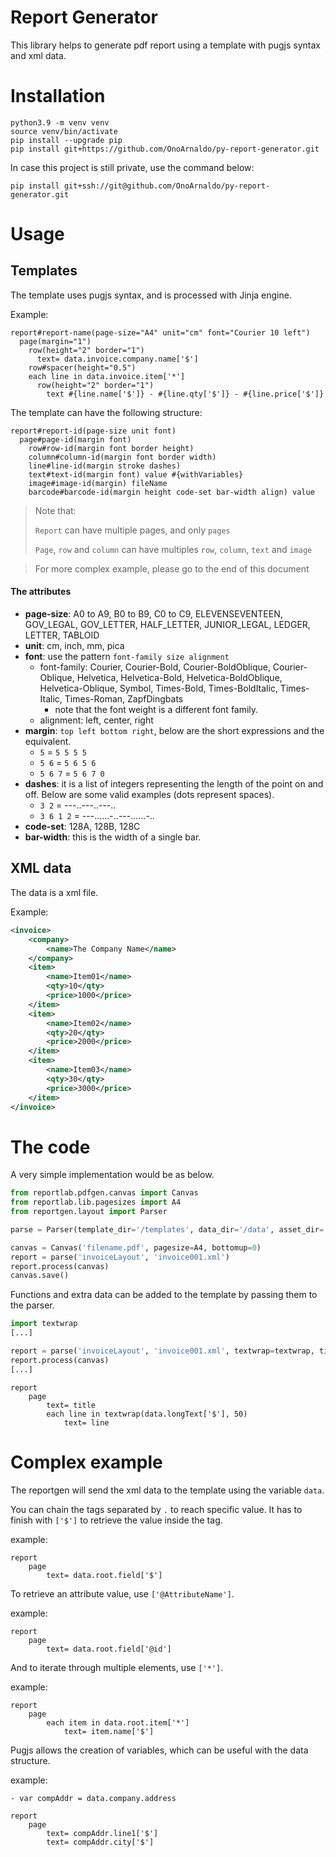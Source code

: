 # Report Generator

This library helps to generate pdf report using a template with pugjs syntax and xml data.

# Installation

```shell
python3.9 -m venv venv
source venv/bin/activate
pip install --upgrade pip
pip install git+https://github.com/OnoArnaldo/py-report-generator.git
```

In case this project is still private, use the command below:

```shell
pip install git+ssh://git@github.com/OnoArnaldo/py-report-generator.git
```

# Usage

## Templates

The template uses pugjs syntax, and is processed with Jinja engine.

Example:
```jade
report#report-name(page-size="A4" unit="cm" font="Courier 10 left")
  page(margin="1")
    row(height="2" border="1")
      text= data.invoice.company.name['$']
    row#spacer(height="0.5")
    each line in data.invoice.item['*']
      row(height="2" border="1")
        text #{line.name['$']} - #{line.qty['$']} - #{line.price['$']}
```

The template can have the following structure:

```jade
report#report-id(page-size unit font)
  page#page-id(margin font)
    row#row-id(margin font border height)
    column#column-id(margin font border width)
    line#line-id(margin stroke dashes)
    text#text-id(margin font) value #{withVariables}
    image#image-id(margin) fileName
    barcode#barcode-id(margin height code-set bar-width align) value
```

> Note that:
> 
> `Report` can have multiple pages, and only `pages`
> 
> `Page`, `row` and `column` can have multiples `row`, `column`, `text` and `image`

> For more complex example, please go to the end of this document 

#### The attributes

* **page-size**: A0 to A9, B0 to B9, C0 to C9, ELEVENSEVENTEEN, GOV_LEGAL, GOV_LETTER, HALF_LETTER, JUNIOR_LEGAL, LEDGER, LETTER, TABLOID
* **unit**: cm, inch, mm, pica
* **font**: use the pattern `font-family size alignment`
    * font-family: Courier, Courier-Bold, Courier-BoldOblique, Courier-Oblique, Helvetica, Helvetica-Bold, Helvetica-BoldOblique, Helvetica-Oblique, Symbol, Times-Bold, Times-BoldItalic, Times-Italic, Times-Roman, ZapfDingbats
        * note that the font weight is a different font family.
    * alignment: left, center, right
* **margin**: `top left bottom right`, below are the short expressions and the equivalent.
    * `5` = `5 5 5 5`
    * `5 6` = `5 6 5 6`
    * `5 6 7` = `5 6 7 0`
* **dashes**: it is a list of integers representing the length of the point on and off. Below are some valid examples (dots represent spaces).
    * `3 2` = ---..---..---..
    * `3 6 1 2` = ---......-..---......-..
* **code-set**: 128A, 128B, 128C
* **bar-width**: this is the width of a single bar.

## XML data

The data is a xml file.

Example:
```xml
<invoice>
    <company>
        <name>The Company Name</name>
    </company>
    <item>
        <name>Item01</name>
        <qty>10</qty>
        <price>1000</price>
    </item>
    <item>
        <name>Item02</name>
        <qty>20</qty>
        <price>2000</price>
    </item>
    <item>
        <name>Item03</name>
        <qty>30</qty>
        <price>3000</price>
    </item>
</invoice>
```

# The code

A very simple implementation would be as below.

```python
from reportlab.pdfgen.canvas import Canvas
from reportlab.lib.pagesizes import A4
from reportgen.layout import Parser

parse = Parser(template_dir='/templates', data_dir='/data', asset_dir='/assets')

canvas = Canvas('filename.pdf', pagesize=A4, bottomup=0)
report = parse('invoiceLayout', 'invoice001.xml')
report.process(canvas)
canvas.save()
```

Functions and extra data can be added to the template by passing them to the parser.

```python
import textwrap
[...]

report = parse('invoiceLayout', 'invoice001.xml', textwrap=textwrap, title='The title')
report.process(canvas)
[...]
```

```jade
report
    page
        text= title
        each line in textwrap(data.longText['$'], 50)
            text= line
```

# Complex example

The reportgen will send the xml data to the template using the variable `data`.

You can chain the tags separated by `.` to reach specific value.
It has to finish with `['$']` to retrieve the value inside the tag.

example:
```jade
report
    page
        text= data.root.field['$']
```

To retrieve an attribute value, use `['@AttributeName']`.

example:
```jade
report
    page
        text= data.root.field['@id']
```

And to iterate through multiple elements, use `['*']`.

example:
```jade
report
    page
        each item in data.root.item['*']
            text= item.name['$']
```

Pugjs allows the creation of variables, which can be useful with the data structure.

example:
```jade
- var compAddr = data.company.address

report
    page
        text= compAddr.line1['$']
        text= compAddr.city['$']
```
